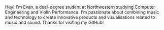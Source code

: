 Hey! I'm Evan, a dual-degree student at Northwestern studying Computer Engineering and Violin Performance. I'm passionate about combining music and technology to create innovative products and visualisations related to music and sound. Thanks for visiting my GitHub!

<!---
ecz2515/ecz2515 is a ✨ special ✨ repository because its `README.md` (this file) appears on your GitHub profile.
You can click the Preview link to take a look at your changes.
--->
